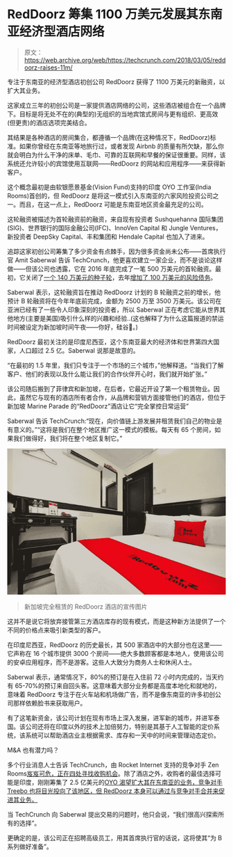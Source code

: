 # RedDoorz 筹集 1100 万美元发展其东南亚经济型酒店网络 

> 原文：<https://web.archive.org/web/https://techcrunch.com/2018/03/05/reddoorz-raises-11m/>

专注于东南亚的经济型酒店初创公司 RedDoorz 获得了 1100 万美元的新融资，以扩大其业务。

这家成立三年的初创公司是一家提供酒店网络的公司，这些酒店被组合在一个品牌下。目标是将无处不在的(典型的)无组织的当地宾馆式房间与更有组织、更高效(但更贵)的酒店选项完美结合。

其结果是各种酒店的房间集合，都遵循一个品牌(在这种情况下，RedDoorz)标准。如果你曾经在东南亚等地旅行过，或者发现 Airbnb 的质量有所欠缺，那么你就会明白为什么干净的床单、毛巾、可靠的互联网和早餐的保证很重要。同样，该系统还允许较小的宾馆使用互联网——RedDoorz 的网站和应用程序——来获得新客户。

这个概念最初是由软银愿景基金(Vision Fund)支持的印度 OYO 工作室(India Rooms)首创的，但 RedDoorz 是将这一模式引入东南亚的六家风险投资公司之一。而且，在这一点上，RedDoorz 可能是东南亚地区资金最充足的公司。

这轮融资被描述为首轮融资前的融资，来自现有投资者 Sushquehanna 国际集团(SIG)、世界银行的国际金融公司(IFC)、InnoVen Capital 和 Jungle Ventures，新投资者 DeepSky Capital、丰和集团和 Hendale Capital 也加入了进来。

追踪这家初创公司筹集了多少资金有点棘手，因为很多资金尚未公布——首席执行官 Amit Saberwal 告诉 TechCrunch，他更喜欢建立一家企业，而不是谈论这样做——但该公司也透露，它在 2016 年底完成了一笔 500 万美元的首轮融资。最初，它关闭了[一个 140 万美元的种子轮](https://web.archive.org/web/20230124080809/https://techcrunch.com/2016/01/15/reddoorz/)，去年[增加了 100 万美元的风险债务](https://web.archive.org/web/20230124080809/https://www.techinasia.com/reddoorz-venture-debt-innoven-capital)。

Saberwal 表示，这轮融资旨在推动 RedDoorz 计划的 B 轮融资之前的增长，他预计 B 轮融资将在今年年底前完成，金额为 2500 万至 3500 万美元。该公司在亚洲已经有了一些令人印象深刻的投资者，所以 Saberwal 正在考虑它能从世界其他地方(主要是美国)吸引什么样的兴趣和经验..(这也解释了为什么这篇报道的禁运时间被设定为新加坡时间午夜——你好，硅谷💸。)

RedDoorz 最初关注的是印度尼西亚，这个东南亚最大的经济体和世界第四大国家，人口超过 2.5 亿。Saberwal 说那是故意的。

“在最初的 1.5 年里，我们只专注于一个市场的三个城市，”他解释道。“当我们了解客户、他们的表现以及什么能让我们的合作伙伴开心时，我们就开始扩张。”

该公司随后搬到了菲律宾和新加坡，在后者，它最近开设了第一个租赁物业。因此，虽然它与现有的酒店所有者合作，从品牌和营销方面接管他们的酒店，但位于新加坡 Marine Parade 的“RedDoorz”酒店让它“完全掌控日常运营”

Saberwal 告诉 TechCrunch:“现在，向价值链上游发展并租赁我们自己的物业是有意义的。”“这将是我们在整个地区推广这一模式的模板。每天有 65 个房间，如果我们做得好，我们将在整个地区复制它。”

![](img/04784d288d900eedcd3dab6782f0abb1.png)

> 新加坡完全租赁的 RedDoorz 酒店的宣传图片

这并不是说它将放弃接管第三方酒店库存的现有模式，而是这种新方法提供了一个不同的价格点来吸引新类型的客户。

在印度尼西亚，RedDoorz 的历史最长，其 500 家酒店中的大部分也在这里——它声称在 16 个城市提供 3000 个房间——绝大多数顾客都是本地人，使用该公司的安卓应用程序，而不是游客。这些人大致分为商务人士和休闲人士。

Saberwal 表示，通常情况下，80%的预订是在入住前 72 小时内完成的，当天约有 65-70%的预订来自回头客。这意味着大部分业务都是高度本地化和就地的，意味着 RedDoorz 专注于在火车站和机场做广告，而不是像东南亚的许多初创公司那样依赖脸书来获取用户。

有了这笔新资金，该公司计划在现有市场上深入发展，进军新的城市，并进军泰国。该公司还将在印度以外的技术上加倍努力，特别是其基于人工智能的定价系统，该系统可以帮助酒店业主根据需求、库存和一天中的时间来管理动态定价。

M&A 也有潜力吗？

多个行业消息人士告诉 TechCrunch，由 Rocket Internet 支持的竞争对手 Zen Rooms[岌岌可危，正在四处寻找收购机会](https://web.archive.org/web/20230124080809/https://techcrunch.com/2018/03/05/zen-rooms-faces-closure-rocket-internet/)。除了酒店之外，收购者的最佳选择可能是印度，刚刚筹集了 2.5 亿美元的[OYO 渴望扩大其在东南亚的业务，竞争对手 Treebo 也将目光投向了该地区，但 RedDoorz 本身可以通过与竞争对手合并来促进其业务。](https://web.archive.org/web/20230124080809/https://techcrunch.com/2017/09/07/oyo-raises-250m/)

当 TechCrunch 向 Saberwal 提出交易的问题时，他只会说，“我们很高兴探索所有的选择”。

更确定的是，该公司正在招聘高级员工，用其首席执行官的话说，这将使其“为 B 系列做好准备”。